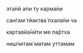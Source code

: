 эта̄нй апи ту карма̄н̣и

сан̇гам̇ тйактва̄ пхала̄ни ча

картавйа̄нӣти ме па̄ртха

ниш́читам̇ матам уттамам